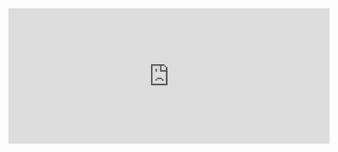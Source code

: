 <iframe width="640" height="271" src="https://www.loom.com/embed/bc18e7a5ec904befa34ed27bda6238e9" frameborder="0" webkitallowfullscreen mozallowfullscreen allowfullscreen></iframe>
